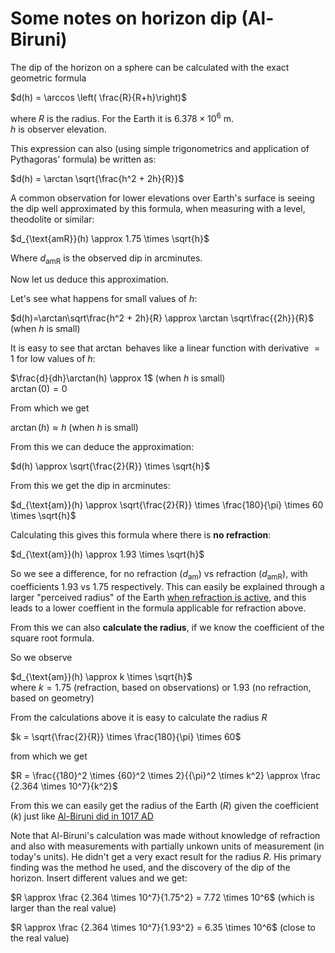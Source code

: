 <!---
    © August Linnman, 2025, email: august@linnman.net
    MIT License (see LICENSE file)
-->

# Some notes on horizon dip (Al-Biruni)

The dip of the horizon on a sphere can be calculated with the
exact geometric formula

$d(h) = \arccos \left( \frac{R}{R+h}\right)$

where $R$ is the radius. For the Earth it is ${6.378}\times{10^6}$ m.<br>
$h$ is observer elevation.

This expression can also (using simple trigonometrics and application
of Pythagoras' formula) be written as:

$d(h) = \arctan \sqrt{\frac{h^2 + 2h}{R}}$

A common observation for lower elevations over Earth's surface is seeing the dip
well approximated by this formula, when measuring with a level,
theodolite or similar:<br>

$d_{\text{amR}}(h) \approx 1.75 \times \sqrt{h}$

Where $d_{\text{amR}}$ is the observed dip in arcminutes.

Now let us deduce this approximation.

Let's see what happens for small values of $h$:

$d(h)=\arctan\sqrt\frac{h^2 + 2h}{R} \approx \arctan \sqrt\frac{{2h}}{R}$
(when $h$ is small)

It is easy to see that $\arctan$ behaves like a linear function
with derivative $=1$ for low values of $h$:

$\frac{d}{dh}\arctan(h) \approx 1$ (when $h$ is small)<br>
$\arctan(0) = 0$

From which we get

$\arctan(h) \approx h$ (when $h$ is small)

From this we can deduce the approximation:

$d(h) \approx \sqrt{\frac{2}{R}} \times \sqrt{h}$

From this we get the dip in arcminutes:

$d_{\text{am}}(h) \approx \sqrt{\frac{2}{R}} \times \frac{180}{\pi}
\times 60 \times \sqrt{h}$

Calculating this gives this formula where there is **no refraction**:

$d_{\text{am}}(h) \approx 1.93 \times \sqrt{h}$

So we see a difference, for no refraction ($d_{\text{am}}$)
vs refraction ($d_{\text{amR}}$),
with coefficients $1.93$ vs $1.75$ respectively.
This can easily be explained through a larger "perceived radius" of
the Earth [when refraction is active](https://en.wikipedia.org/wiki/Atmospheric_refraction#Terrestrial_refraction),
and this leads to a lower coeffient in
the formula applicable for refraction above.

From this we can also **calculate the radius**, if we know the coefficient
of the square root formula.

So we observe

$d_{\text{am}}(h) \approx k \times \sqrt{h}$<br>
where $k = 1.75$ (refraction, based on observations) or $1.93$ (no refraction,
based on geometry)

From the calculations above it is easy to calculate the radius $R$

$k = \sqrt{\frac{2}{R}} \times \frac{180}{\pi}
\times 60$

from which we get

$R = \frac{{180}^2 \times {60}^2 \times 2}{{\pi}^2 \times k^2}
\approx \frac {2.364 \times 10^7}{k^2}$

From this we can easily get the radius of the Earth ($R$) given the
coefficient ($k$) just like [Al-Biruni did in 1017 AD](https://en.wikipedia.org/wiki/Al-Biruni#Geography_and_geodesy)

Note that Al-Biruni's calculation was made without knowledge of refraction
and also with measurements with partially unkown units of measurement
(in today's units).
He didn't get a very exact result for the radius $R$.
His primary finding was the method he used,
and the discovery of the dip of the horizon.
Insert different values and we get:

$R \approx \frac {2.364 \times 10^7}{1.75^2} = 7.72 \times 10^6$ (which is larger than the real value)

$R \approx \frac {2.364 \times 10^7}{1.93^2} = 6.35 \times 10^6$ (close to the real value)


